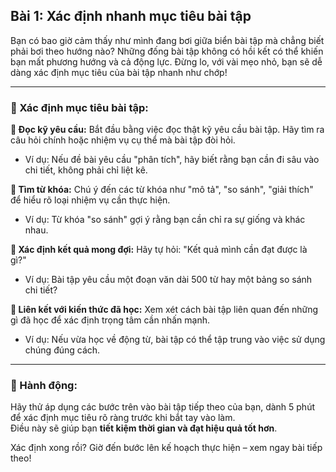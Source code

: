 ## Bài 1: Xác định nhanh mục tiêu bài tập

Bạn có bao giờ cảm thấy như mình đang bơi giữa biển bài tập mà chẳng biết phải bơi theo hướng nào? Những đống bài tập không có hồi kết có thể khiến bạn mất phương hướng và cả động lực. Đừng lo, với vài mẹo nhỏ, bạn sẽ dễ dàng xác định mục tiêu của bài tập nhanh như chớp!

---

### 📌 Xác định mục tiêu bài tập:

**🔹 Đọc kỹ yêu cầu:**
Bắt đầu bằng việc đọc thật kỹ yêu cầu bài tập. Hãy tìm ra câu hỏi chính hoặc nhiệm vụ cụ thể mà bài tập đòi hỏi.  
- Ví dụ: Nếu đề bài yêu cầu "phân tích", hãy biết rằng bạn cần đi sâu vào chi tiết, không phải chỉ liệt kê.

**🔹 Tìm từ khóa:**
Chú ý đến các từ khóa như "mô tả", "so sánh", "giải thích" để hiểu rõ loại nhiệm vụ cần thực hiện.  
- Ví dụ: Từ khóa "so sánh" gợi ý rằng bạn cần chỉ ra sự giống và khác nhau.

**🔹 Xác định kết quả mong đợi:**
Hãy tự hỏi: "Kết quả mình cần đạt được là gì?"  
- Ví dụ: Bài tập yêu cầu một đoạn văn dài 500 từ hay một bảng so sánh chi tiết?

**🔹 Liên kết với kiến thức đã học:**
Xem xét cách bài tập liên quan đến những gì đã học để xác định trọng tâm cần nhấn mạnh.  
- Ví dụ: Nếu vừa học về động từ, bài tập có thể tập trung vào việc sử dụng chúng đúng cách.

---

### 🚀 Hành động:

Hãy thử áp dụng các bước trên vào bài tập tiếp theo của bạn, dành 5 phút để xác định mục tiêu rõ ràng trước khi bắt tay vào làm.  
Điều này sẽ giúp bạn **tiết kiệm thời gian và đạt hiệu quả tốt hơn**.

Xác định xong rồi? Giờ đến bước lên kế hoạch thực hiện – xem ngay bài tiếp theo!